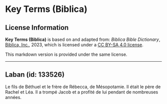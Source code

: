 # Key Terms (Biblica)

## License Information

**Key Terms (Biblica)** is based on and adapted from: _Biblica Bible Dictionary_, [Biblica, Inc.](https://www.biblica.com/), 2023, which is licensed under a [CC BY-SA 4.0 license](https://creativecommons.org/licenses/by-sa/4.0/legalcode.en).

This markdown version is provided under the same license.



--------------------------------

## Laban (id: 133526)

Le fils de Béthuel et le frère de Rébecca, de Mésopotamie. Il était le père de Rachel et Léa. Il a trompé Jacob et a profité de lui pendant de nombreuses années.


